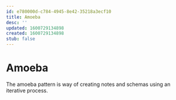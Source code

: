 ```yaml
---
id: e780000d-c784-4945-8e42-35218a3ecf10
title: Amoeba
desc: ''
updated: 1600729134898
created: 1600729134898
stub: false
---
```


# Amoeba

The amoeba pattern is way of creating notes and schemas using an iterative process.

